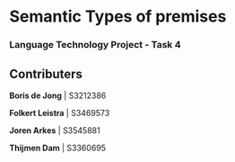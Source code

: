 # Semantic Types of premises
### Language Technology Project - Task 4

## Contributers

**Boris de Jong** | S3212386

**Folkert Leistra** | S3469573

**Joren Arkes** | S3545881

**Thijmen Dam** | S3360695